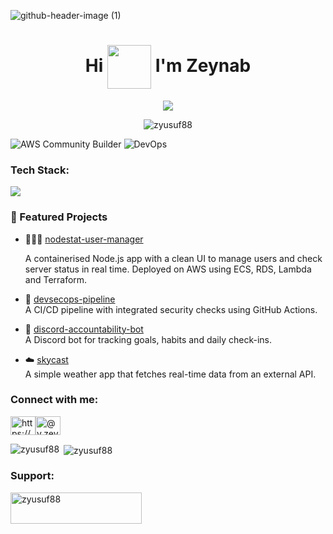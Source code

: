 
![github-header-image (1)](https://github.com/zyusuf88/zyusuf88/assets/97973445/e667012d-a27c-4962-983e-3044dd938f8e)

<h1 align="center">Hi <img src="https://github.com/zyusuf88/2-Tier-Web-Application/assets/97973445/af2b6192-565c-4063-8278-95c4eaae1a23" width="70px" style="vertical-align:middle"> I'm Zeynab</h1>



<p align="center">
  <img src="https://readme-typing-svg.herokuapp.com?font=Fira+Code&duration=2500&pause=800&color=FF8C00&center=true&width=500&lines=DevOps+Engineer;See+it.+Say+it.+Automate+it." />
</p>


<p align="center"> <img src="https://komarev.com/ghpvc/?username=zyusuf88&label=Profile%20views&color=0e75b6&style=flat" alt="zyusuf88" /> </p>

![AWS Community Builder](https://img.shields.io/badge/AWS_Community_Builder-FF9900?style=for-the-badge&logo=amazonaws&logoColor=white) ![DevOps](https://img.shields.io/badge/DevOps-Infrastructure-blueviolet?style=for-the-badge&logo=githubactions)

<h3 align="left">Tech Stack:</h3>

<p align="left">
  <img src="https://skillicons.dev/icons?i=aws,azure,docker,kubernetes,terraform,linux,bash,python,js,html,css,git,mongodb" />
</p>


### 💼 Featured Projects

- 🧑🏽‍💻 [nodestat-user-manager](https://github.com/zyusuf88/nodestat-user-manager)
  
  A containerised Node.js app with a clean UI to manage users and check server status in real time. Deployed on AWS using ECS, RDS, Lambda and Terraform.

- 🔐 [devsecops-pipeline](https://github.com/zyusuf88/devsecops-pipeline)  
  A CI/CD pipeline with integrated security checks using GitHub Actions.

- 🤖 [discord-accountability-bot](https://github.com/zyusuf88/discord-accountability-bot)  
  A Discord bot for tracking goals, habits and daily check-ins.

- ☁️ [skycast](https://github.com/zyusuf88/skycast)  
  A simple weather app that fetches real-time data from an external API.

 
<h3 align="left">Connect with me:</h3>
<p align="left">
<a href="https://linkedin.com/in/zeynab-yusuf/" target="blank"><img align="center" src="https://raw.githubusercontent.com/rahuldkjain/github-profile-readme-generator/master/src/images/icons/Social/linked-in-alt.svg" alt="https://www.linkedin.com/in/zeynab-yusuf/" height="30" width="40" /></a><a href="https://medium.com/@y.zeynab1" target="blank"><img align="center" src="https://raw.githubusercontent.com/rahuldkjain/github-profile-readme-generator/master/src/images/icons/Social/medium.svg" alt="@y.zeynab1" height="30" width="40" /></a>
</p>
 


<p><img align="left" src="https://github-readme-stats.vercel.app/api/top-langs?username=zyusuf88&show_icons=true&locale=en&layout=compact" alt="zyusuf88" /></p>

<p>&nbsp;<img align="center" src="https://github-readme-stats.vercel.app/api?username=zyusuf88&show_icons=true&locale=en" alt="zyusuf88" /></p>

<h3 align="left">Support:</h3>
<p><a href="https://ko-fi.com/zyusuf88"> <img align="left" src="https://cdn.ko-fi.com/cdn/kofi3.png?v=3" height="50" width="210" alt="zyusuf88" /></a></p><br><br>



